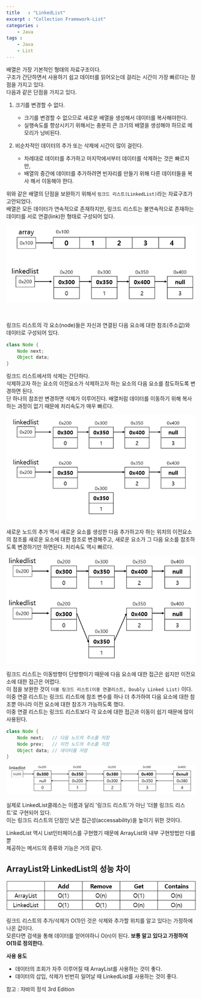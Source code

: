 ```yaml
---
title   : "LinkedList"
excerpt : "Collection Framework-List"
categories : 
    - Java
tags : 
    - Java
    - List
---
```


배열은 가장 기본적인 형태의 자료구조이다.  
구조가 간단하면서 사용하기 쉽고 데이터를 읽어오는데 걸리는 시간이 가장 빠르다는 장점을 가지고 있다.  
다음과 같은 단점을 가지고 있다.  

1. 크기를 변경할 수 없다.
   - 크기를 변경할 수 없으므로 새로운 배열을 생성해서 데이터를 복사해야한다.
   - 실행속도를 향상시키기 위해서는 충분히 큰 크기의 배열을 생성해야 하므로 메모리가 낭비된다.
  
2. 비순차적인 데이터의 추가 또는 삭제에 시간이 많이 걸린다.
   - 차례대로 데이터를 추가하고 마지막에서부터 데이터를 삭제하는 것은 빠르지만,
   - 배열의 중간에 데이터를 추가하려면 빈자리를 만들기 위해 다른 데이터들을 복사 해서 이동해야 한다.

위와 같은 배열의 단점을 보완하기 위해서 `링크드 리스트(LinkedList)`라는 자료구조가 고안되었다.  
배열은 모든 데이터가 연속적으로 존재하지만, 링크드 리스트는 불연속적으로 존재하는 데이터를 서로 연결(link)한 형태로 구성되어 있다.  

![ArrayVsLinkedList](/assets/img/java/ArrayVsLinkedList.PNG)  

<br/>  

링크드 리스트의 각 요소(node)들은 자신과 연결된 다음 요소에 대한 참조(주소값)와 데이터로 구성되어 있다.

```java
class Node {
    Node next;
    Object data;
}
```  

링크드 리스트에서의 삭제는 간단하다.  
삭제하고자 하는 요소의 이전요소가 삭제하고자 하는 요소의 다음 요소를 참도하도록 변경하면 된다.  
단 하나의 참조만 변경하면 삭제가 이루어진다. 배열처럼 데이터를 이동하기 위해 복사하는 과정이 없기 때문에 처리속도가 매우 빠르다.  

![nodeDelete](/assets/img/java/nodeDelete.PNG)  

새로운 노드의 추가 역시 새로운 요소를 생성한 다음 추가하고자 하는 위치의 이전요소의 참조를 새로운 요소에 대한 참조로 변경해주고, 새로운 요소가 그 다음 요소를 참조하도록 변경하기만 하면된다. 처리속도 역시 빠르다.  

![nodeAdd](/assets/img/java/nodeAdd.PNG)  

링크드 리스트는 이동방향이 단방향이기 때문에 다음 요소에 대한 접근은 쉽지만 이전요소에 대한 접근은 어렵다.  
이 점을 보완한 것이 `더블 링크드 리스트(이중 연결리스트, Doubly Linked List)` 이다.  
이중 연결 리스트는 링크드 리스트에 참조 변수를 하나 더 추가하여 다음 요소에 대한 참조뿐 아니라 이전 요소에 대한 참조가 가능하도록 했다.  
이중 연결 리스트는 링크드 리스트보다 각 요소에 대한 접근과 이동이 쉽기 때문에 많이 사용된다.  

```java
class Node {
    Node next;   // 다음 노드의 주소를 저장
    Node prev;   // 이전 노드의 주소를 저장
    Object data; // 데이터를 저장
}
```  
![doubleLinkedList](/assets/img/java/doubleLinkedList.PNG)  

실제로 LinkedList클래스는 이름과 달리 '링크드 리스트'가 아닌 '더블 링크드 리스트'로 구현되어 있다.  
이는 링크드 리스트의 단점인 낮은 접근성(accessability)을 높이기 위한 것이다.  

LinkedList 역시 List인터페이스를 구현했기 때문에 ArrayList와 내부 구현방법만 다를 뿐  
제공하는 메서드의 종류와 기능은 거의 같다.  


## ArrayList와 LinkedList의 성능 차이  
![perfor](/assets/img/java/perform.PNG)  

링크드 리스트의 추가/삭제가 O(1)인 것은 삭제와 추가할 위치를 알고 있다는 가정하에 나온 값이다.  
모른다면 검색을 통해 데이터를 얻어야하니 O(n)이 된다. __보통 알고 있다고 가정하여 O(1)로 정의한다.__  

__사용 용도__
- 데이터의 조회가 자주 이루어질 때 ArrayList를 사용하는 것이 좋다.  
- 데이터의 삽입, 삭제가 빈번히 일어날 때 LinkedList를 사용하는 것이 좋다.  


참고 : 자바의 정석 3rd Edition
